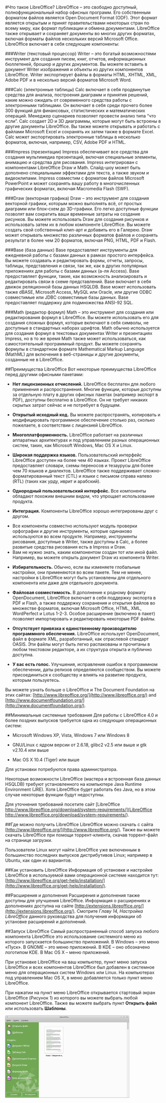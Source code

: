 #Что такое LibreOffice?
LibreOffice – это свободно доступный, полнофункциональный набор офисных программ. Его собственным форматом файлов является Open Document Format (ODF). Этот формат является открытым и принят правительствами некоторых стран по всему миру, как формат публикации и обмена документами. LibreOffice также открывает и сохраняет документы во многих других форматах, включая форматы файлов нескольких версий Microsoft Office.
LibreOffice включает в себя следующие компоненты:

###Writer (текстовый процессор)
Writer – это богатый возможностями инструмент для создания писем, книг, отчетов, информационных бюллетеней, брошюр и других документов. Вы можете вставить в документ Writer изображения и объекты из других компонентов LibreOffice. Writer экспортирует файлы в форматы HTML, XHTML, XML, Adobe PDF и в несколько версий  форматов Microsoft Word.

###Calc (электронные таблицы)
Calc включает в себя продвинутые средства для анализа, построения диаграмм и принятия решений, какие можно ожидать от современного средства работы с электронными таблицами. Он включает в себя среди прочего более 300 функций для финансовых, статистических и математических операций. Менеджер сценариев позволяет провести анализ типа “что если”. Calc создает 2D и 3D диаграммы, которые могут быть встроены в другие документы LibreOffice. Вы также можете открывать и работать с файлами Microsoft Excel и сохранять их затем также в формате Excel. Calc может экспортировать электронные таблицы в несколько форматов, включая, например, CSV, Adobe PDF и HTML.

###Impress (презентации)
Impress обеспечивает все средства для создания мультимедиа презентаций, включая специальные элементы, анимацию и средства для рисования. Impress интегрирован с компонентами LibreOffice Draw и Math. Слайд-шоу может быть дополнено специальными эффектами для текста, а также звуком и видеоклипами. Impress совместим с форматом файлов Microsoft PowerPoint и может сохранять вашу работу в многочисленных графических форматах, включая Macromedia Flash (SWF).

###Draw (векторная графика)
Draw – это инструмент для создания векторной графики, которым можно выполнять всё, от простых диаграмм или блок-схем до 3D-графики. Его легко доступные функции позволят вам сократить ваши временные затраты на создание рисунков. Вы можете использовать Draw для создания рисунков и использовать затем их в любом компоненте LibreOffice. Вы можете создать свой собственный клип-арт и добавить его в Галерею. Draw может открывать множество различных форматов файлов и сохранять результат в более чем 20 форматов, включая PNG, HTML, PDF и Flash.

###Base (база данных)
Base предоставляет инструменты для ежедневной работы с базами данных в рамках простого интерфейса. Вы можете создавать и редактировать формы, отчеты, запросы, таблицы, представления и связи, так же, как в других популярных приложениях для работы с базами данных (а-ля Access). Base предоставляет функции, такие, как возможность анализировать и редактировать связи в схеме представлений. Base включает в себя движок реляционной базы данных HSQLDB. Base может использовать также dBASE, Microsoft Access, MySQL или Oracle, или другие ODBC совместимые или JDBC совместимые базы данных. Base предоставляет поддержку для подмножества ANSI-92 SQL.

###Math (редактор формул)
Math – это инструмент для создания или редактирования формул в LibreOffice. Вы можете использовать его для создания сложных формул, которые включают в себя символы, не доступные в стандартных наборах шрифтов. Math обычно используется для создания формул в текстовых документах Writer и презентациях Impress, но в то же время Math также может использоваться, как самостоятельный программный продукт. Вы можете сохранять формулы в стандартном формате Mathematical Markup Language (MathML) для включения в веб-страницы и другие документы, созданные не в LibreOffice.

##Преимущества LibreOffice
Вот некоторые преимущества  LibreOffice перед другими офисными пакетами:

* **Нет лицензионных отчислений.** LibreOffice бесплатен для любого применения и распространения. Многие функции, которые доступны за отдельную плату в других офисных пакетах (например экспорт в PDF), доступны бесплатно в LibreOffice. Он не требует никаких скрытых затрат сейчас и не потребует в будущем.

* **Открытый исходный код.** Вы можете распространять, копировать и модифицировать программное обеспечение столько раз, сколько пожелаете, в соответствии с лицензией LibreOffice.

* **Многоплатформенность.** LibreOffice работает на различных аппаратных архитектурах и под управлением разных операционных систем, таких, как Microsoft Windows, Mac OS X и Linux.

* **Широкая поддержка языков.** Пользовательский интерфейс LibreOffice доступен на более чем 40 языках. Проект LibreOffice предоставляет словари, схемы переносов и тезаурусы для более чем 70 языков и диалектов. LibreOffice также поддерживает  сложно-форматированный текст (CTL) и языки с письмом справа налево (RTL) (таких как урду, иврит и арабский).

* **Однородный пользовательский интерфейс.** Все компоненты обладают похожим внешним видом, что упрощает использование продукта.

* **Интеграция.** Компоненты LibreOffice хорошо интегрированы друг с другом.
<ul>
<li>Все компоненты совместно используют модуль проверки орфографии и другие инструменты, которые одинаково используются во всем продукте. Например, инструменты рисования, доступные в Writer, также доступны в Calc, а более развитые средства рисования есть в  Impress и Draw.</li>
<li>Вам не нужно знать, каким компонентом создан тот или иной файл. Например, вы можете открыть документ Draw из компонента Writer.</li>
</ul>

* **Избирательность.** Обычно, если вы изменяете глобальные настройки, они применяются во всем пакете. Тем не менее, настройки в LibreOffice могут быть установлены для отдельного компонента или даже для отдельного документа.
 
* **Файловая совместимость.** В дополнение к родному формату OpenDocument, LibreOffice включает в себя поддержку экспорта в PDF и Flash, а также поддержку сохранения и открытия файлов во множестве форматов, включая Microsoft Office, HTML, XML, WordPerfect и Lotus 1-2-3. Особое расширение (включено в пакет) позволяет импортировать и редактировать некоторые PDF файлы.
 
* **Отсутствует привязка к единственному производителю программного обеспечения.** LibreOffice использует OpenDocument, файл в формате XML, разработанный, как отраслевой стандарт OASIS. Эти файлы могут быть легко распакованы и прочитаны в любом текстовом редакторе, а их структура открыта и публично доступна.
 
* **У вас есть голос.** Улучшения, исправления ошибок в программном обеспечении, даты релизов определяются сообществом. Вы можете присоединиться к сообществу и влиять на развитие продукта, которым пользуетесь.

Вы можете узнать больше о LibreOffice и The Document Foundation на этих сайтах: [http://www.libreoffice.org/](http://www.libreoffice.org/) and [http://www.documentfoundation.org/](http://www.documentfoundation.org/).

##Минимальные системные требования
Для работы с LibreOffice 4.0 и более поздних выпусков требуется одна из следующих операционных систем:

* Microsoft Windows XP, Vista, Windows 7 или Windows 8

* GNU/Linux с ядром версии от 2.6.18, glibc2 v2.5 или выше и gtk v2.10.4 или выше

* Mac OS X 10.4 (Tiger) или выше

Для установки потребуются права администратора.

Некоторые возможности LibreOffice (мастера и встроенная база данных HSQLDB) требуют установленного на компьютере Java Runtime Environment (JRE). Хотя LibreOffice будет работать без Java, но в этом случае некоторые функции будут недоступны.

Для уточнения требований посетите сайт [LibreOffice http://www.libreoffice.org/download/system-requirements/](LibreOffice http://www.libreoffice.org/download/system-requirements/).

##Где можно получить LibreOffice
LibreOffice можно скачать с сайта [http://www.libreoffice.org/](http://www.libreoffice.org/). Также вы можете скачать LibreOffice при помощи торрент-клиента, скачав торрент-файл на странице загрузки.

Пользователи Linux могут найти LibreOffice уже включенным в большинство последних выпусков дистрибутивов Linux; например в Ubuntu, как один из вариантов.

##Как установить LibreOffice
Информация об установке и настройке LibreOffice в используемой вами операционной системе находится тут: [http://www.libreoffice.org/get-help/installation/](http://www.libreoffice.org/get-help/installation/).

##Расширения и дополнения
Расширения и дополнения также доступны для улучшения LibreOffice. Информация о расширениях и дополнениях доступна на сайте [http://extensions.libreoffice.org/](http://extensions.libreoffice.org/). Смотрите *Главу 14, Настройка LibreOffice* данного руководства для получения информации об установке расширений и дополнений.

##Запуск LibreOffice
Самый распространенный способ запуска любого компонента LibreOffice это использование системного меню из которого запускается большинство приложений. В Windows –  это меню «Пуск». В GNOME – это меню приложений. В KDE – оно обозначено логотипом KDE. В Mac OS X – меню приложений.

При установке LibreOffice на ваш компьютер, пункт меню запуска LibreOffice и всех компонентов LibreOffice был добавлен в системное меню для операционных систем Windows или Linux. На компьютерах под управлением Mac OS X, в меню добавляется только пункт меню LibreOffice.

При нажатии на пункт меню LibreOffice открывается стартовый экран LibreOffice (Рисунок 1) из которого вы можете выбрать любой компонент LibreOffice. Также вы можете выбрать пункт **Открыть файл** или использовать **Шаблоны**.

![Рисунок 1: Стартовый экран LibreOffice 4.2](img/LO-GS-Intro-001a.png)
